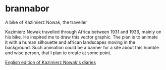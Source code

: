 # brannabor
A bike of Kazimierz Nowak, the traveller

Kazimierz Nowak travelled through Africa between 1931 and 1936, mainly on his bike. 
He inspired me to draw this vector graphic. The plan is to animate it with a human silhouette and african landscapes moving in the background. 
Such animation could be a banner for a site about this humble and wise person, that I plan to create at some point. 

[English edition of Kazimierz Nowak's diaries](https://sorus.pl/produkt/across-the-dark-continent-bicycle-diaries-from-africa-1931-1936/)
